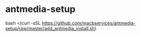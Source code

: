 # antmedia-setup
bash <(curl -sSL https://github.com/macbservices/antmedia-setup/raw/master/add_antmedia_install.sh)

